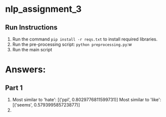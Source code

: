# nlp_assignment_3

## Run Instructions
1. Run the command `pip install -r reqs.txt` to install required libraries.
1. Run the pre-processing script: `python preprocessing.py`:w
1. Run the main script

# Answers:
## Part 1
1.
	Most similar to 'hate': [('ppl', 0.8029776811599731)]
	Most similar to 'like': [('seems', 0.579399585723877)]
2. 
